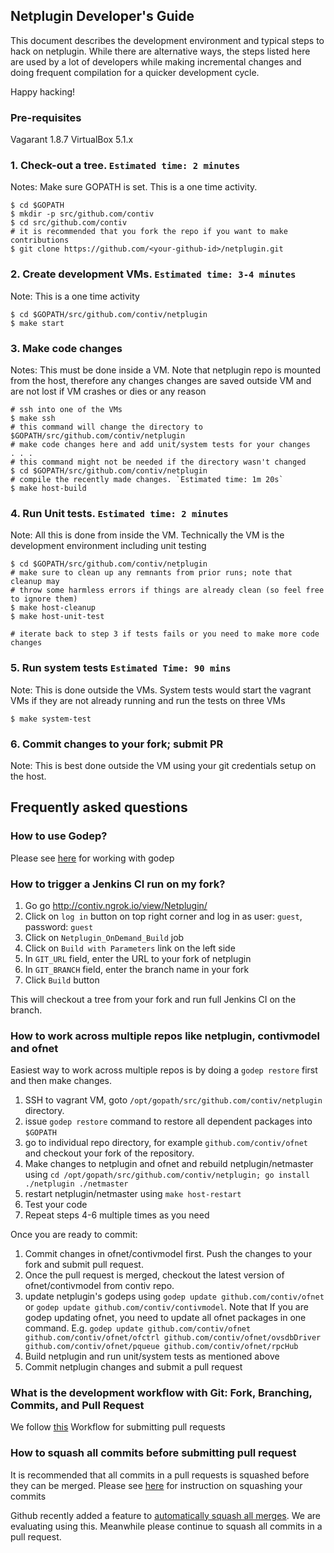 ## Netplugin Developer's Guide
This document describes the development environment and typical steps to hack on netplugin.
While there are alternative ways, the steps listed here are used by a lot of developers while
making incremental changes and doing frequent compilation for a quicker development cycle.

Happy hacking!

### Pre-requisites
Vagarant 1.8.7
VirtualBox 5.1.x

### 1. Check-out a tree. `Estimated time: 2 minutes`
Notes: Make sure GOPATH is set. This is a one time activity.
```
$ cd $GOPATH
$ mkdir -p src/github.com/contiv
$ cd src/github.com/contiv
# it is recommended that you fork the repo if you want to make contributions
$ git clone https://github.com/<your-github-id>/netplugin.git
```

### 2. Create development VMs. `Estimated time: 3-4 minutes`
Note: This is a one time activity
```
$ cd $GOPATH/src/github.com/contiv/netplugin
$ make start
```

### 3. Make code changes
Notes: This must be done inside a VM. Note that netplugin repo is mounted from the host,
therefore any changes changes are saved outside VM and are not lost if VM crashes or dies or any reason
```
# ssh into one of the VMs
$ make ssh
# this command will change the directory to $GOPATH/src/github.com/contiv/netplugin
# make code changes here and add unit/system tests for your changes
. . .
# this command might not be needed if the directory wasn't changed
$ cd $GOPATH/src/github.com/contiv/netplugin
# compile the recently made changes. `Estimated time: 1m 20s`
$ make host-build
```

### 4. Run Unit tests. `Estimated time: 2 minutes`
Note: All this is done from inside the VM. Technically the VM is
the development environment including unit testing
```
$ cd $GOPATH/src/github.com/contiv/netplugin
# make sure to clean up any remnants from prior runs; note that cleanup may
# throw some harmless errors if things are already clean (so feel free to ignore them)
$ make host-cleanup
$ make host-unit-test

# iterate back to step 3 if tests fails or you need to make more code changes
```

### 5. Run system tests `Estimated Time: 90 mins`
Note: This is done outside the VMs. System tests would start the vagrant VMs if
they are not already running and run the tests on three VMs
```
$ make system-test
```

### 6. Commit changes to your fork; submit PR
Note: This is best done outside the VM using your git credentials setup on the host.

## Frequently asked questions

### How to use Godep?
Please see [here](./GoDep.md) for working with godep

### How to trigger a Jenkins CI run on my fork?

1. Go go http://contiv.ngrok.io/view/Netplugin/
2. Click on `log in` button on top right corner and log in as user: `guest`, password: `guest`
3. Click on `Netplugin_OnDemand_Build` job
4. Click on `Build with Parameters` link on the left side
5. In `GIT_URL` field, enter the URL to your fork of netplugin
6. In `GIT_BRANCH` field, enter the branch name in your fork
7. Click `Build` button

This will checkout a tree from your fork and run full Jenkins CI on the branch.

### How to work across multiple repos like netplugin, contivmodel and ofnet

Easiest way to work across multiple repos is by doing a `godep restore` first and then make changes.

1. SSH to vagrant VM, goto `/opt/gopath/src/github.com/contiv/netplugin` directory.
2. issue `godep restore` command to restore all dependent packages into `$GOPATH`
3. go to individual repo directory, for example `github.com/contiv/ofnet` and checkout your fork of the repository.
4. Make changes to netplugin and ofnet and rebuild netplugin/netmaster using `cd /opt/gopath/src/github.com/contiv/netplugin; go install ./netplugin ./netmaster`
5. restart netplugin/netmaster using `make host-restart`
6. Test your code
7. Repeat steps 4-6 multiple times as you need

Once you are ready to commit:

1. Commit changes in ofnet/contivmodel first. Push the changes to your fork and submit pull request.
2. Once the pull request is merged, checkout the latest version of ofnet/contivmodel from contiv repo.
3. update netplugin's godeps using `godep update github.com/contiv/ofnet` or `godep update github.com/contiv/contivmodel`. Note that If you are godep updating ofnet, you need to update all ofnet packages in one command. E.g. `godep update github.com/contiv/ofnet github.com/contiv/ofnet/ofctrl github.com/contiv/ofnet/ovsdbDriver github.com/contiv/ofnet/pqueue github.com/contiv/ofnet/rpcHub`
4. Build netplugin and run unit/system tests as mentioned above
5. Commit netplugin changes and submit a pull request

### What is the development workflow with Git: Fork, Branching, Commits, and Pull Request

We follow [this](https://github.com/sevntu-checkstyle/sevntu.checkstyle/wiki/Development-workflow-with-Git:-Fork,-Branching,-Commits,-and-Pull-Request) Workflow for submitting pull requests

### How to squash all commits before submitting pull request

It is recommended that all commits in a pull requests is squashed before they can be merged. Please see [here](http://makandracards.com/makandra/527-squash-several-git-commits-into-a-single-commit) for instruction on squashing your commits

Github recently added a feature to [automatically squash all merges](https://github.com/blog/2141-squash-your-commits). We are evaluating using this. Meanwhile please continue to squash all commits in a pull request.
